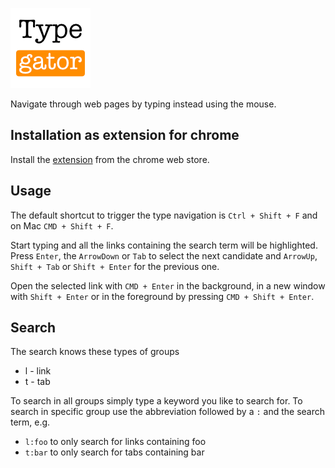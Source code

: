 ![Typegator logo](/public/icon/128.png?raw=true)

Navigate through web pages by typing instead using the mouse.

## Installation as extension for chrome 

Install the [extension](https://chrome.google.com/webstore/detail/typegator/ckofcgpflnnlncihdkfapmobjmmeloko)
from the chrome web store.

## Usage

The default shortcut to trigger the type navigation is `Ctrl + Shift + F` and on Mac `CMD + Shift + F`.

Start typing and all the links containing the search term will be highlighted. Press `Enter`, 
the `ArrowDown` or `Tab` to select the next candidate and `ArrowUp`, `Shift + Tab` or `Shift + Enter` for
the previous one.

Open the selected link with `CMD + Enter` in the background, in a new window with `Shift + Enter` 
or in the foreground by pressing `CMD + Shift + Enter`.

## Search

The search knows these types of groups
* l - link
* t - tab

To search in all groups simply type a keyword you like to search for. 
To search in specific group use the abbreviation followed by a `:` and the search term, e.g.
* `l:foo` to only search for links containing foo
* `t:bar` to only search for tabs containing bar  
